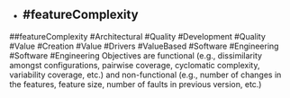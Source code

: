 - ## #featureComplexity
##featureComplexity #Architectural #Quality #Development #Quality #Value #Creation #Value #Drivers #ValueBased #Software #Engineering #Software #Engineering 
Objectives are functional (e.g., dissimilarity amongst configurations, pairwise coverage, cyclomatic complexity, variability coverage, etc.) and non-functional (e.g., number of changes in the features, feature size, number of faults in previous version, etc.)

